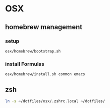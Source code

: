 # OSX

## homebrew management

### setup

```bash
osx/homebrew/bootstrap.sh
```

### install Formulas

```bash
osx/homebrew/install.sh common emacs
```

## zsh

```bash
ln -s ~/dotfiles/osx/.zshrc.local ~/dotfiles/
```
